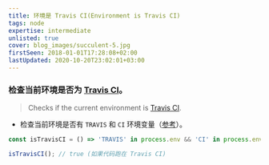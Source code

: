 ```yaml
---
title: 环境是 Travis CI(Environment is Travis CI)
tags: node
expertise: intermediate
unlisted: true
cover: blog_images/succulent-5.jpg
firstSeen: 2018-01-01T17:28:08+02:00
lastUpdated: 2020-10-20T23:02:01+03:00
---
```


### 检查当前环境是否为 [Travis CI](https://travis-ci.org/)。
> Checks if the current environment is [Travis CI](https://travis-ci.org/).

- 检查当前环境是否有 `TRAVIS` 和 `CI` 环境变量（[参考](https://docs.travis-ci.com/user/environment-variables/#Default-Environment-Variables)）。

```js
const isTravisCI = () => 'TRAVIS' in process.env && 'CI' in process.env;
```

```js
isTravisCI(); // true (如果代码跑在 Travis CI)
```
